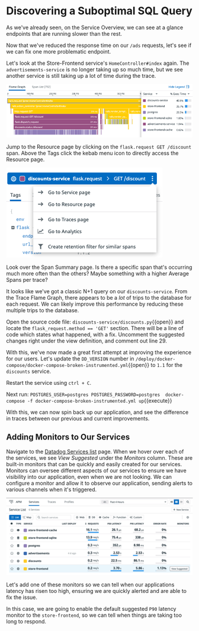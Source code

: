 # Discovering a Suboptimal SQL Query

As we've already seen, on the Service Overview, we can see at a glance endpoints that are running slower than the rest.

Now that we've reduced the response time on our `/ads` requests, let's see if we can fix one more problematic endpoint.

Let's look at the Store-Frontend service's `HomeController#index` again. The `advertisements-service` is no longer taking up so much time, but we see another service is still taking up a lot of time during the trace.

![Flame Graph](./assets/store-frontend_flame-graph_discounts-service.png)

Jump to the Resource page by clicking on the `flask.request GET /discount` span. Above the Tags click the kebab menu icon to directly access the Resource page.

![Kebab Menu](./assets/kebab-menu.png)

Look over the Span Summary page. Is there a specific span that's occurring much more often than the others? Maybe something with a higher Average Spans per trace?

It looks like we've got a classic N+1 query on our `discounts-service`. From the Trace Flame Graph, there appears to be a *lot* of trips to the database for each request. We can likely improve this performance by reducing these multiple trips to the database.

Open the source code file: `discounts-service/discounts.py`{{open}} and locate the `flask_request.method == 'GET'` section. There will be a line of code which states what happened, with a fix. Uncomment the suggested changes right under the view definition, and comment out line 29.

With this, we've now made a great first attempt at improving the experience for our users. Let's update the `DD_VERSION` number in `/deploy/docker-compose/docker-compose-broken-instrumented.yml`{{open}} to `1.1` for the `discounts` service.

Restart the service using  `ctrl + C`.

Next run:
`POSTGRES_USER=postgres POSTGRES_PASSWORD=postgres  docker-compose -f docker-compose-broken-instrumented.yml up`{{execute}}

With this, we can now spin back up our application, and see the difference in traces between our previous and current improvements.

## Adding Monitors to Our Services

Navigate to the [Datadog Services list](https://app.datadoghq.com/apm/services) page. When we hover over each of the services, we see *View Suggested* under the *Monitors* column. These are built-in monitors that can be quickly and easily created for our services. Monitors can oversee different aspects of our services to ensure we have visibility into our application, even when we are not looking. We can configure a monitor and allow it to observe our application, sending alerts to various channels when it's triggered.

![Suggested Monitors](./assets/suggest-monitors.png)

Let's add one of these monitors so we can tell when our applications latency has risen too high, ensuring we are quickly alerted and are able to fix the issue.

In this case, we are going to enable the default suggested `P90` latency monitor to the `store-frontend`, so we can tell when things are taking too long to respond.